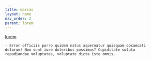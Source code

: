 ```yaml
---
title: marcas
layout: home
nav_order: 2
parent: lorem
---
```



  [lorem]

    
    - Error officiis porro quidem natus aspernatur quisquam obcaecati dolorum! Non sunt iure doloribus possimus? Cupiditate soluta repudiandae voluptates, voluptate dicta iste omnis.
  [lorem]: (https://es.lipsum.com/)
